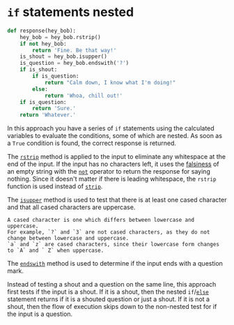 # `if` statements nested

```python
def response(hey_bob):
    hey_bob = hey_bob.rstrip()
    if not hey_bob:
        return 'Fine. Be that way!'
    is_shout = hey_bob.isupper()
    is_question = hey_bob.endswith('?')
    if is_shout:
        if is_question:
            return "Calm down, I know what I'm doing!"
        else:
            return 'Whoa, chill out!'
    if is_question:
        return 'Sure.'
    return 'Whatever.'    

```

In this approach you have a series of `if` statements using the calculated variables to evaluate the conditions, some of which are nested.
As soon as a `True` condition is found, the correct response is returned.

The [`rstrip`][rstrip] method is applied to the input to eliminate any whitespace at the end of the input.
If the input has no characters left, it uses the [falsiness][falsiness] of an empty string with the [`not`][not] operator to return the response for saying nothing.
Since it doesn't matter if there is leading whitespace, the `rstrip` function is used instead of [`strip`][strip].

The [`isupper`][isupper] method is used to test that there is at least one cased character and that all cased characters are uppercase.

```exercism/note
A cased character is one which differs between lowercase and uppercase.
For example, `?` and `3` are not cased characters, as they do not change between lowercase and uppercase.
`a` and `z` are cased characters, since their lowercase form changes to `A` and ` Z` when uppercase.
```

The [`endswith`][endswith] method is used to determine if the input ends with a question mark.

Instead of testing a shout and a question on the same line, this approach first tests if the input is a shout.
If it is a shout, then the nested `if`/[`else`][else] statement returns if it is a shouted question or just a shout.
If it is not a shout, then the flow of execution skips down to the non-nested test for if the input is a question.

[rstrip]: https://docs.python.org/3/library/stdtypes.html?highlight=rstrip#str.rstrip
[falsiness]: https://www.pythontutorial.net/python-basics/python-boolean/
[not]: https://docs.python.org/3/reference/expressions.html#not
[strip]: https://docs.python.org/3/library/stdtypes.html?highlight=strip#str.strip
[isupper]: https://docs.python.org/3/library/stdtypes.html?highlight=isupper#str.isupper
[endswith]: https://docs.python.org/3/library/stdtypes.html?highlight=endswith#str.endswith
[else]: https://docs.python.org/3/reference/compound_stmts.html#else
